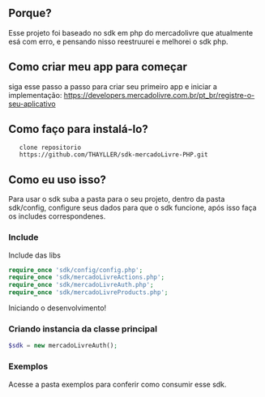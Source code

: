 ## Porque? 
  Esse projeto foi baseado no sdk em php do mercadolivre que atualmente esá com erro, e pensando nisso
  reestruurei e melhorei o sdk php.

## Como criar meu app para começar
  siga esse passo a passo para criar seu primeiro app e iniciar a implementação:
  https://developers.mercadolivre.com.br/pt_br/registre-o-seu-aplicativo
  
## Como faço para instalá-lo?

       clone repositorio
       https://github.com/THAYLLER/sdk-mercadoLivre-PHP.git

## Como eu uso isso?

Para usar o sdk suba a pasta para o seu projeto, dentro da pasta sdk/config,  configure seus dados para que o sdk funcione,
após isso faça os includes correspondenes.

### Include
Include das libs

```php
require_once 'sdk/config/config.php';
require_once 'sdk/mercadoLivreActions.php';
require_once 'sdk/mercadoLivreAuth.php';
require_once 'sdk/mercadoLivreProducts.php';
```
Iniciando o desenvolvimento!

### Criando instancia da classe principal

```php
$sdk = new mercadoLivreAuth();
```
### Exemplos

Acesse a pasta exemplos para conferir como consumir esse sdk.
